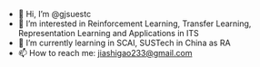 - 👋 Hi, I’m @gjsuestc
- 👀 I’m interested in Reinforcement Learning, Transfer Learning, Representation Learning and Applications in ITS
- 🌱 I’m currently learning in SCAI, SUSTech in China as RA
- 📫 How to reach me: jiashigao233@gmail.com

<!---
gjsuestc/gjsuestc is a ✨ special ✨ repository because its `README.md` (this file) appears on your GitHub profile.
You can click the Preview link to take a look at your changes.
--->
